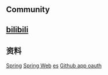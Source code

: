 ## Community

## [bilibili](https://www.bilibili.com/video/BV1TE41147uw)

## 资料

[Spring](https://spring.io/guides)
[Spring Web]()
[es](http://elasticsearch.cn/explore)
[]()
[Github app oauth](https://developer.github.com/apps/building-oauth-apps/creating-an-oauth-app/)
